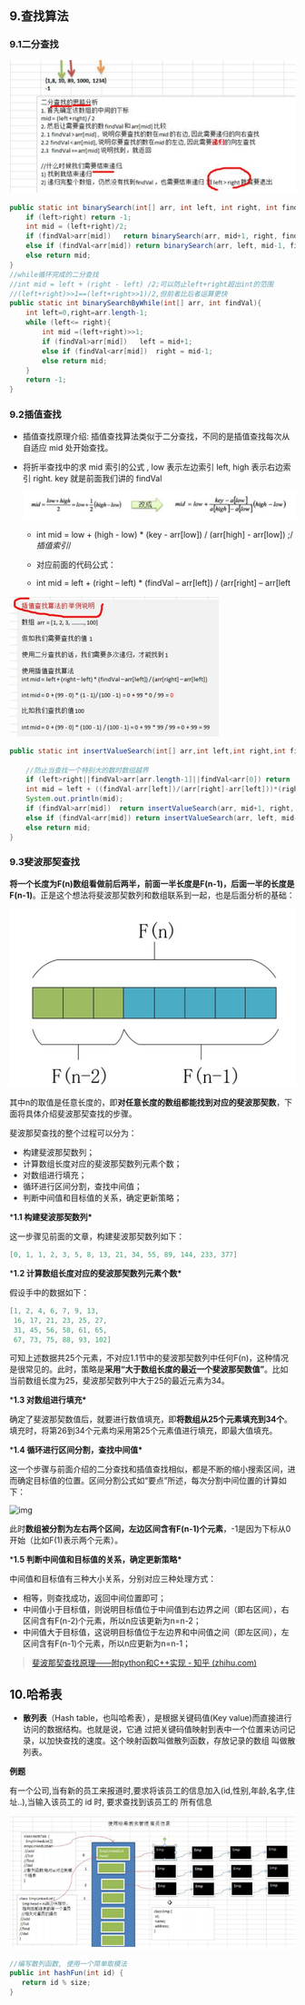 ## 9.查找算法

### 9.1二分查找

![二分查找](算法/二分查找.png)

```java
public static int binarySearch(int[] arr, int left, int right, int findVal){
    if (left>right) return -1;
    int mid = (left+right)/2;
    if (findVal>arr[mid])   return binarySearch(arr, mid+1, right, findVal);
    else if (findVal<arr[mid]) return binarySearch(arr, left, mid-1, findVal);
    else return mid;
}
//while循环完成的二分查找
//int mid = left + (right - left) /2;可以防止left+right超出int的范围
//(left+right)>>1==(left+right>>1)/2,但前者比后者运算更快
public static int binarySearchByWhile(int[] arr, int findVal){
    int left=0,right=arr.length-1;
    while (left<= right){
        int mid =(left+right)>>1;
        if (findVal>arr[mid])   left = mid+1;
        else if (findVal<arr[mid])  right = mid-1;
        else return mid;
    }
    return -1;
}
```

### 9.2插值查找

- 插值查找原理介绍: 插值查找算法类似于二分查找，不同的是插值查找每次从自适应 mid 处开始查找。

- 将折半查找中的求 mid 索引的公式 , low 表示左边索引 left, high 表示右边索引 right. key 就是前面我们讲的 findVal 

  ![插值查找公式](算法/插值查找公式.png)

  - int mid = low + (high - low) * (key - arr[low]) / (arr[high] - arr[low]) ;/*插值索引*/ 

  - 对应前面的代码公式： 
  - int mid = left + (right – left) * (findVal – arr[left]) / (arr[right] – arr[left

![插值查找](算法/插值查找.png)

```java
public static int insertValueSearch(int[] arr,int left,int right,int findVal){

    //防止当查找一个特别大的数时数组越界
    if (left>right||findVal>arr[arr.length-1]||findVal<arr[0]) return -1;
    int mid = left + ((findVal-arr[left])/(arr[right]-arr[left]))*(right-left);;
    System.out.println(mid);
    if (findVal>arr[mid])  return insertValueSearch(arr, mid+1, right, findVal);
    else if (findVal<arr[mid]) return insertValueSearch(arr, left, mid-1, findVal);
    else return mid;
}
```

### 9.3斐波那契查找

**将一个长度为F(n)数组看做前后两半，前面一半长度是F(n-1)，后面一半的长度是F(n-1)**。正是这个想法将斐波那契数列和数组联系到一起，也是后面分析的基础：

![斐波那契查找01](算法/斐波那契查找01.png)

其中n的取值是任意长度的，即**对任意长度的数组都能找到对应的斐波那契数**，下面将具体介绍斐波那契查找的步骤。

斐波那契查找的整个过程可以分为：

- 构建斐波那契数列；
- 计算数组长度对应的斐波那契数列元素个数；
- 对数组进行填充；
- 循环进行区间分割，查找中间值；
- 判断中间值和目标值的关系，确定更新策略；

***1.1 构建斐波那契数列\***

这一步骤见前面的文章，构建斐波那契数列如下：

```cpp
[0, 1, 1, 2, 3, 5, 8, 13, 21, 34, 55, 89, 144, 233, 377]
```



***1.2 计算数组长度对应的斐波那契数列元素个数\***

假设手中的数据如下：

```cpp
[1, 2, 4, 6, 7, 9, 13,
 16, 17, 21, 23, 25, 27, 
 31, 45, 56, 58, 61, 65, 
 67, 73, 75, 88, 93, 102]
```

可知上述数据共25个元素，不对应1.1节中的斐波那契数列中任何F(n)，这种情况是很常见的。此时，策略是**采用“大于数组长度的最近一个斐波那契数值”**。比如当前数组长度为25，斐波那契数列中大于25的最近元素为34。



***1.3 对数组进行填充\***

确定了斐波那契数值后，就要进行数值填充，即**将数组从25个元素填充到34个**。填充时，将第26到34个元素均采用第25个元素值进行填充，即最大值填充。



***1.4 循环进行区间分割，查找中间值\***

这一个步骤与前面介绍的二分查找和插值查找相似，都是不断的缩小搜索区间，进而确定目标值的位置。区间分割公式如“要点”所述，每次分割中间位置的计算如下：

![img](https://pic4.zhimg.com/80/v2-06f25fa9a8435dfb773b2fd426971cb3_720w.jpg)

此时**数组被分割为左右两个区间，左边区间含有F(n-1)个元素**，-1是因为下标从0开始（比如F(1)表示两个元素）。



***1.5 判断中间值和目标值的关系，确定更新策略\***

中间值和目标值有三种大小关系，分别对应三种处理方式：

- 相等，则查找成功，返回中间位置即可；
- 中间值小于目标值，则说明目标值位于中间值到右边界之间（即右区间），右区间含有F(n-2)个元素，所以n应该更新为n=n-2；
- 中间值大于目标值，这说明目标值位于左边界和中间值之间（即左区间），左区间含有F(n-1)个元素，所以n应更新为n=n-1；

> [斐波那契查找原理——附python和C++实现 - 知乎 (zhihu.com)](https://zhuanlan.zhihu.com/p/106883697)

## 10.哈希表

- **散列表**（Hash table，也叫哈希表），是根据关键码值(Key value)而直接进行访问的数据结构。也就是说，它通 过把关键码值映射到表中一个位置来访问记录，以加快查找的速度。这个映射函数叫做散列函数，存放记录的数组 叫做散列表。

**例题**

有一个公司,当有新的员工来报道时,要求将该员工的信息加入(id,性别,年龄,名字,住址..),当输入该员工的 id 时, 要求查找到该员工的 所有信息

![哈希表](算法/哈希表.png)

```java
//编写散列函数, 使用一个简单取模法
public int hashFun(int id) {
   return id % size;
}
```

